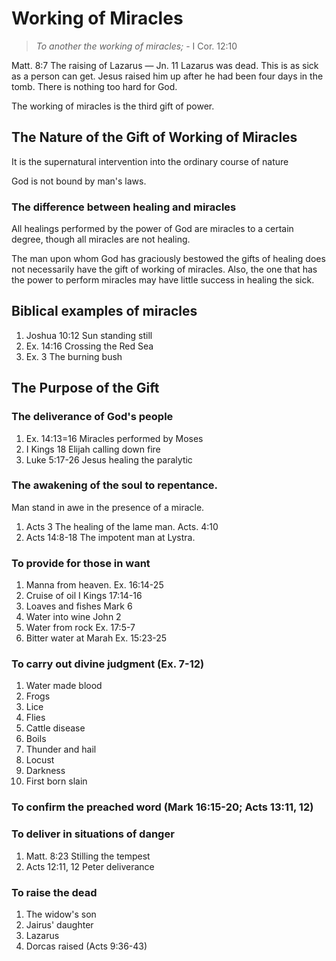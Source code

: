 # Working of Miracles

> _To another the working of miracles;_ - I Cor. 12:10

Matt. 8:7 The raising of Lazarus — Jn. 11 Lazarus was dead. This is as sick as a person can get. Jesus raised him up after he had been four days in the tomb. There is nothing too hard for God.

The working of miracles is the third gift of power.

## The Nature of the Gift of Working of Miracles

It is the supernatural intervention into the ordinary course of nature

God is not bound by man's laws.

### The difference between healing and miracles

All healings performed by the power of God are miracles to a certain degree, though all miracles are not healing.

The man upon whom God has graciously bestowed the gifts of healing does not necessarily have the gift of working of miracles. Also, the one that has the power to perform miracles may have little success in healing the sick.

## Biblical examples of miracles

1. Joshua 10:12 Sun standing still
2. Ex. 14:16 Crossing the Red Sea
3. Ex. 3 The burning bush

## The Purpose of the Gift

### The deliverance of God's people

1. Ex. 14:13=16 Miracles performed by Moses
2. I Kings 18 Elijah calling down fire
3. Luke 5:17-26 Jesus healing the paralytic

### The awakening of the soul to repentance.

Man stand in awe in the presence of a miracle.

1. Acts 3 The healing of the lame man. Acts. 4:10
2. Acts 14:8-18 The impotent man at Lystra.

### To provide for those in want

1. Manna from heaven. Ex. 16:14-25
2. Cruise of oil I Kings 17:14-16
3. Loaves and fishes Mark 6
4. Water into wine John 2
5. Water from rock Ex. 17:5-7
6. Bitter water at Marah Ex. 15:23-25

### To carry out divine judgment (Ex. 7-12)

1.  Water made blood
1.  Frogs
1.  Lice
1.  Flies
1.  Cattle disease
1.  Boils
1.  Thunder and hail
1.  Locust
1.  Darkness
1.  First born slain

### To confirm the preached word (Mark 16:15-20; Acts 13:11, 12)

### To deliver in situations of danger

1. Matt. 8:23 Stilling the tempest
2. Acts 12:11, 12 Peter deliverance

### To raise the dead

1. The widow's son
2. Jairus' daughter
3. Lazarus
4. Dorcas raised (Acts 9:36-43)
